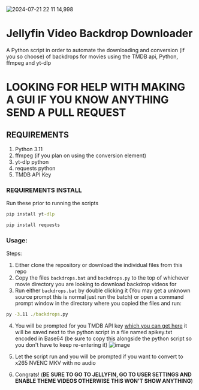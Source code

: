 ![2024-07-21 22 11 14,998](https://github.com/user-attachments/assets/5c68d2e7-1d36-4d0d-bb7c-ff0e892a3039)

# **Jellyfin Video Backdrop Downloader**
A Python script in order to automate the downloading and conversion (if you so choose) of backdrops for movies using the TMDB api, Python, ffmpeg and yt-dlp

# LOOKING FOR HELP WITH MAKING A GUI IF YOU KNOW ANYTHING SEND A PULL REQUEST

## REQUIREMENTS
1. Python 3.11
2. ffmpeg (if you plan on using the conversion element)
3. yt-dlp python
4. requests python
5. TMDB API Key


### REQUIREMENTS INSTALL
Run these prior to running the scripts

```cmd
pip install yt-dlp
```

```cmd
pip install requests
```

### Usage:

Steps:
1. Either clone the repository or download the individual files from this repo
2. Copy the files `backdrops.bat` and `backdrops.py` to the top of whichever movie directory you are looking to download backdrop videos for
3. Run either `backdrops.bat` by double clicking it (You may get a unknown source prompt this is normal just run the batch) or open a command prompt window in the directory where you copied the files and run:
```cmd
py -3.11 ./backdrops.py
```
4. You will be prompted for you TMDB API key [which you can get here](https://developer.themoviedb.org/v4/reference/intro/authentication) it will be saved next to the python script in a file named apikey.txt encoded in Base64 (be sure to copy this alongside the python script so you don't have to keep re-entering it)
![image](https://github.com/user-attachments/assets/decbe685-6d56-455c-b530-bdffa55238ac)

5. Let the script run and you will be prompted if you want to convert to x265 NVENC MKV with no audio
6. Congrats! (**BE SURE TO GO TO JELLYFIN, GO TO USER SETTINGS AND ENABLE THEME VIDEOS OTHERWISE THIS WON'T SHOW ANYTHING**)
